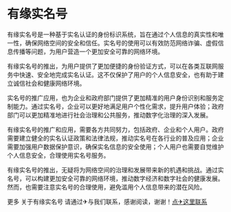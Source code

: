 # 有缘实名号

有缘实名号是一种基于实名认证的身份标识系统，旨在通过个人信息的真实性和唯一性，确保网络空间的安全和信任。实名号的使用可以有效防范网络诈骗、虚假信息传播等问题，为用户营造一个更加安全可靠的网络环境。

有缘实名号的推出，为用户提供了更加便捷的身份验证方式，可以在各类互联网服务中快速、安全地完成实名认证。这不仅保护了用户的个人信息安全，也有助于建立诚信社会和健康网络环境。

实名号的推广应用，也为企业和政府部门提供了更加精准的用户身份识别和服务定制能力。通过实名号，企业可以更好地满足用户个性化需求，提升用户体验；政府部门可以更加精准地进行社会治理和公共服务，推动数字化治理的深入发展。

有缘实名号的推广和应用，需要各方共同努力，包括政府、企业和个人用户。政府需要建立健全的实名认证政策和法律法规，推动实名号在各行业的普及应用；企业需要加强用户数据保护意识，确保实名信息的安全使用；个人用户也需要自觉维护个人信息安全，合理使用实名号服务。

有缘实名号的推出，无疑将为网络空间的治理和发展带来新的机遇和挑战。通过实名号，可以构建更加安全可靠的网络环境，推动数字经济和数字社会的健康发展。然而，也需要注意实名号的合理使用，避免滥用个人信息带来的潜在风险。

更多 关于有缘实名号 请通过✈与我们联系，感谢阅读，谢谢！[点✈这里联系](https://ww.k02.cc)